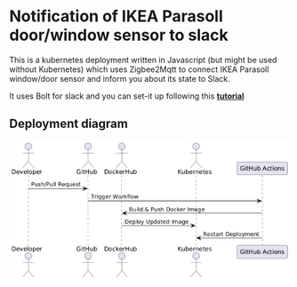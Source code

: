 # Notification of IKEA Parasoll door/window sensor to slack

This is a kubernetes deployment written in Javascript (but might be used without Kubernetes) which uses Zigbee2Mqtt to connect IKEA Parasoll window/door sensor and inform you about its state to Slack.

It uses Bolt for slack and you can set-it up following this [**tutorial**](https://slack.dev/bolt-js/tutorial/getting-started)

## Deployment diagram
![PlantUML](../../imgs/diagrams/slack-alarm.png)